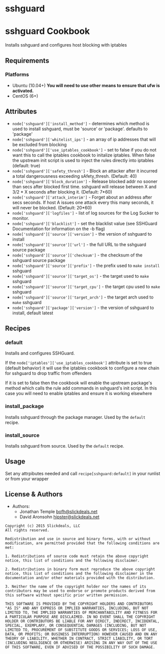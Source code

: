 # sshguard

sshguard Cookbook
================
Installs sshguard and configures host blocking with iptables


Requirements
------------
### Platforms
- Ubuntu (10.04+) __You will need to use other means to ensure that ufw is activated.__
- CentOS (6+)


Attributes
----------
- `node['sshguard']['install_method']` - determines which method is used to install sshguard, must be 'source' or 'package'. defaults to 'package'
- `node['sshguard']['whitelist_ips']` - an array of ip addresses that will be excluded from blocking
- `node['sshguard']['use_iptables_cookbook']` - set to false if you do not want this to call the iptables cookbook to initalize iptables. When false the upstream init script is used to inject the rules directly into iptables (default: true)
- `node['sshguard']['safety_thresh']` - Block an attacker after it incurred a total dangerousness exceeding sAfety_thresh. (Default: 40)
- `node['sshguard']['block_duration']` - Release blocked addr no sooner than secs after blocked first time. sshguard will release between X and 3/2 * X seconds after blocking it.  (Default: 7*60)
- `node['sshguard']['attack_interim']` - Forget about an address after secs seconds. If host A issues one attack every this many seconds, it will never be blocked.  (Default: 20*60)
- `node['sshguard']['logfiles']` - list of log sources for the Log Sucker to monitor.
- `node['sshguard']['blacklist']` - set the blacklist value (see SSHGuard Documentation for information on the -b flag)
- `node['sshguard']['source']['version']` - the version of sshguard to install
- `node['sshguard']['source']['url']` - the full URL to the sshguard source package
- `node['sshguard']['source']['checksum']` - the checksum of the sshguard source package
- `node['sshguard']['source']['prefix']` - the prefix used to `make install` sshguard
- `node['sshguard']['source']['target_os']` - the target used to `make` sshguard
- `node['sshguard']['source']['target_cpu']` - the target cpu used to `make` sshguard
- `node['sshguard']['source']['target_arch']` - the target arch used to `make` sshguard
- `node['sshguard']['package']['version']` - the version of sshguard to install, default latest


Recipes
-------
### default
Installs and configures SSHGuard.

If the `node['iptables']['use_iptables_cookbook']` attribute is set to true (default behavior) it will use the iptables cookbook to configure a new chain for sshguard to drop traffic from offenders

If it is set to false then the cookbook will enable the upstream package's method which calls the rule add commands in sshguard's init script. In this case you will need to enable iptables and ensure it is working elsewhere

### install_package
Installs sshguard through the package manager. Used by the `default` recipe.

### install_source
Installs sshguard from source. Used by the `default` recipe.


Usage
-----
Set any attrpibutes needed and call `recipe[sshguard:default]` in your runlist or from your wrapper


## License & Authors
- Authors:
    - Jonathan Temple <bofh@slickdeals.net>
    - David Aronsohn <hipster@slickdeals.net>


```text
Copyright (c) 2015 Slickdeals, LLC
All rights reserved.

Redistribution and use in source and binary forms, with or without modification, are permitted provided that the following conditions are met:

1. Redistributions of source code must retain the above copyright notice, this list of conditions and the following disclaimer.

2. Redistributions in binary form must reproduce the above copyright notice, this list of conditions and the following disclaimer in the documentation and/or other materials provided with the distribution.

3. Neither the name of the copyright holder nor the names of its contributors may be used to endorse or promote products derived from this software without specific prior written permission.

THIS SOFTWARE IS PROVIDED BY THE COPYRIGHT HOLDERS AND CONTRIBUTORS "AS IS" AND ANY EXPRESS OR IMPLIED WARRANTIES, INCLUDING, BUT NOT LIMITED TO, THE IMPLIED WARRANTIES OF MERCHANTABILITY AND FITNESS FOR A PARTICULAR PURPOSE ARE DISCLAIMED. IN NO EVENT SHALL THE COPYRIGHT HOLDER OR CONTRIBUTORS BE LIABLE FOR ANY DIRECT, INDIRECT, INCIDENTAL, SPECIAL, EXEMPLARY, OR CONSEQUENTIAL DAMAGES (INCLUDING, BUT NOT LIMITED TO, PROCUREMENT OF SUBSTITUTE GOODS OR SERVICES; LOSS OF USE, DATA, OR PROFITS; OR BUSINESS INTERRUPTION) HOWEVER CAUSED AND ON ANY THEORY OF LIABILITY, WHETHER IN CONTRACT, STRICT LIABILITY, OR TORT (INCLUDING NEGLIGENCE OR OTHERWISE) ARISING IN ANY WAY OUT OF THE USE OF THIS SOFTWARE, EVEN IF ADVISED OF THE POSSIBILITY OF SUCH DAMAGE.
```
